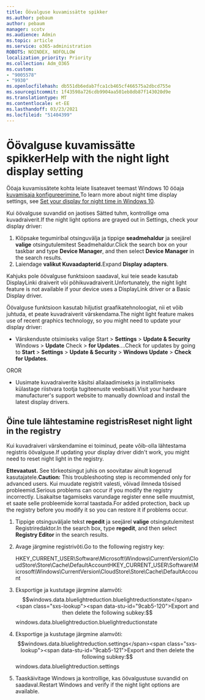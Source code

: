 ```yaml
---
title: Öövalguse kuvamissätte spikker
ms.author: pebaum
author: pebaum
manager: scotv
ms.audience: Admin
ms.topic: article
ms.service: o365-administration
ROBOTS: NOINDEX, NOFOLLOW
localization_priority: Priority
ms.collection: Adm_O365
ms.custom:
- "9005578"
- "9930"
ms.openlocfilehash: db551db6edab7fca1cb465cf466575a2dbcd755e
ms.sourcegitcommit: 1f43598a726cdb9904aa501eb8db87f143020d9e
ms.translationtype: MT
ms.contentlocale: et-EE
ms.lasthandoff: 03/23/2021
ms.locfileid: "51404399"
---
```

# <a name="help-with-the-night-light-display-setting"></a><span data-ttu-id="9cab5-102">Öövalguse kuvamissätte spikker</span><span class="sxs-lookup"><span data-stu-id="9cab5-102">Help with the night light display setting</span></span>

<span data-ttu-id="9cab5-103">Ööaja kuvamissätete kohta leiate lisateavet teemast Windows 10 ööaja [kuvamisaja konfigureerimine.](https://support.microsoft.com/windows/set-your-display-for-night-time-in-windows-10-18fe903a-e0a1-8326-4c68-fd23d7aaf136)</span><span class="sxs-lookup"><span data-stu-id="9cab5-103">To learn more about night time display settings, see [Set your display for night time in Windows 10](https://support.microsoft.com/windows/set-your-display-for-night-time-in-windows-10-18fe903a-e0a1-8326-4c68-fd23d7aaf136).</span></span>

<span data-ttu-id="9cab5-104">Kui öövalguse suvandid on jaotises Sätted tuhm, kontrollige oma kuvadraiverit.</span><span class="sxs-lookup"><span data-stu-id="9cab5-104">If the night light options are grayed out in Settings, check your display driver:</span></span> 

1. <span data-ttu-id="9cab5-105">Klõpsake tegumiribal otsinguvälja ja tippige **seadmehaldur** ja seejärel **valige** otsingutulemitest Seadmehaldur.</span><span class="sxs-lookup"><span data-stu-id="9cab5-105">Click the search box on your taskbar and type **Device Manager**, and then select **Device Manager** in the search results.</span></span>
1. <span data-ttu-id="9cab5-106">Laiendage **valikut Kuvaadapterid.**</span><span class="sxs-lookup"><span data-stu-id="9cab5-106">Expand **Display adapters**.</span></span> 

<span data-ttu-id="9cab5-107">Kahjuks pole öövalguse funktsioon saadaval, kui teie seade kasutab DisplayLinki draiverit või põhikuvadraiverit.</span><span class="sxs-lookup"><span data-stu-id="9cab5-107">Unfortunately, the night light feature is not available if your device uses a DisplayLink driver or a Basic Display driver.</span></span>

<span data-ttu-id="9cab5-108">Öövalguse funktsioon kasutab hiljutist graafikatehnoloogiat, nii et võib juhtuda, et peate kuvadraiverit värskendama.</span><span class="sxs-lookup"><span data-stu-id="9cab5-108">The night light feature makes use of recent graphics technology, so you might need to update your display driver:</span></span>  

- <span data-ttu-id="9cab5-109">Värskenduste otsimiseks valige Start  >  **Settings**  >  **Update & Security** Windows  >  **Update** Check  >  **for Updates**....</span><span class="sxs-lookup"><span data-stu-id="9cab5-109">Check for updates by going to **Start** > **Settings** > **Update & Security** > **Windows Update** > **Check for Updates**.</span></span>  

<span data-ttu-id="9cab5-110">OR</span><span class="sxs-lookup"><span data-stu-id="9cab5-110">OR</span></span>

- <span data-ttu-id="9cab5-111">Uusimate kuvadraiverite käsitsi allalaadimiseks ja installimiseks külastage riistvara tootja tugiteenuste veebisaiti.</span><span class="sxs-lookup"><span data-stu-id="9cab5-111">Visit your hardware manufacturer's support website to manually download and install the latest display drivers.</span></span>

## <a name="reset-night-light-in-the-registry"></a><span data-ttu-id="9cab5-112">Öine tule lähtestamine registris</span><span class="sxs-lookup"><span data-stu-id="9cab5-112">Reset night light in the registry</span></span>

<span data-ttu-id="9cab5-113">Kui kuvadraiveri värskendamine ei toiminud, peate võib-olla lähtestama registris öövalguse.</span><span class="sxs-lookup"><span data-stu-id="9cab5-113">If updating your display driver didn't work, you might need to reset night light in the registry.</span></span>  

<span data-ttu-id="9cab5-114">**Ettevaatust.** See tõrkeotsingut juhis on soovitatav ainult kogenud kasutajatele.</span><span class="sxs-lookup"><span data-stu-id="9cab5-114">**Caution:** This troubleshooting step is recommended only for advanced users.</span></span> <span data-ttu-id="9cab5-115">Kui muudate registrit valesti, võivad ilmneda tõsised probleemid.</span><span class="sxs-lookup"><span data-stu-id="9cab5-115">Serious problems can occur if you modify the registry incorrectly.</span></span> <span data-ttu-id="9cab5-116">Lisakaitse tagamiseks varundage register enne selle muutmist, et saate selle probleemide korral taastada.</span><span class="sxs-lookup"><span data-stu-id="9cab5-116">For added protection, back up the registry before you modify it so  you can restore it if problems occur.</span></span>

1. <span data-ttu-id="9cab5-117">Tippige otsinguväljale tekst **regedit** ja seejärel **valige** otsingutulemitest Registriredaktor.</span><span class="sxs-lookup"><span data-stu-id="9cab5-117">In the search box, type **regedit**, and then select **Registry Editor** in the search results.</span></span>

1. <span data-ttu-id="9cab5-118">Avage järgmine registrivõti.</span><span class="sxs-lookup"><span data-stu-id="9cab5-118">Go to the following registry key:</span></span> 

    <span data-ttu-id="9cab5-119">HKEY_CURRENT_USER\Software\Microsoft\Windows\CurrentVersion\CloudStore\Store\Cache\DefaultAccount</span><span class="sxs-lookup"><span data-stu-id="9cab5-119">HKEY_CURRENT_USER\Software\Microsoft\Windows\CurrentVersion\CloudStore\Store\Cache\DefaultAccount</span></span>

1. <span data-ttu-id="9cab5-120">Eksportige ja kustutage järgmine alamvõti:$$windows.data.bluelightreduction.bluelightreductionstate</span><span class="sxs-lookup"><span data-stu-id="9cab5-120">Export and then delete the following subkey:$$windows.data.bluelightreduction.bluelightreductionstate</span></span>

1. <span data-ttu-id="9cab5-121">Eksportige ja kustutage järgmine alamvõti:$$windows.data.bluelightreduction.settings</span><span class="sxs-lookup"><span data-stu-id="9cab5-121">Export and then delete the following subkey:$$windows.data.bluelightreduction.settings</span></span>

1. <span data-ttu-id="9cab5-122">Taaskäivitage Windows ja kontrollige, kas öövalgustuse suvandid on saadaval.</span><span class="sxs-lookup"><span data-stu-id="9cab5-122">Restart Windows and verify if the night light options are available.</span></span>



